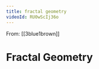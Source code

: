 ```yaml
---
title: fractal geometry
videoId: RU0wScIj36o
---
```


From: [[3blue1brown]] <br/> 
# Fractal Geometry